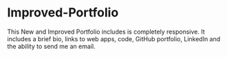 # Improved-Portfolio

This New and Improved Portfolio includes is completely responsive. It includes a brief bio, links to web apps, code, GitHub portfolio, LinkedIn and the ability to send me an email. 

